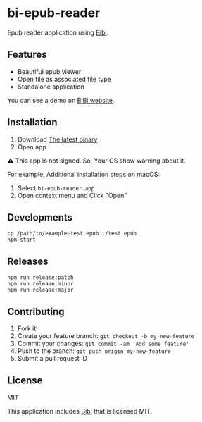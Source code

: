 # bi-epub-reader

Epub reader application using [Bibi](https://bibi.epub.link/).

## Features

- Beautiful epub viewer
- Open file as associated file type
- Standalone application

You can see a demo on [BiBi website](https://bibi.epub.link/).

## Installation

1. Download [The latest binary](https://github.com/azu/bi-epub-reader/releases/latest)
2. Open app

:warning: This app is not signed. So, Your OS show warning about it.

For example, Additional installation steps on macOS:

1. Select `bi-epub-reader.app`
2. Open context menu and Click "Open"

## Developments

    cp /path/to/example-test.epub ./test.epub
    npm start

## Releases

    npm run release:patch
    npm run release:minor
    npm run release:major

## Contributing

1. Fork it!
2. Create your feature branch: `git checkout -b my-new-feature`
3. Commit your changes: `git commit -am 'Add some feature'`
4. Push to the branch: `git push origin my-new-feature`
5. Submit a pull request :D

## License

MIT

This application includes [Bibi](https://bibi.epub.link/) that is licensed MIT.
